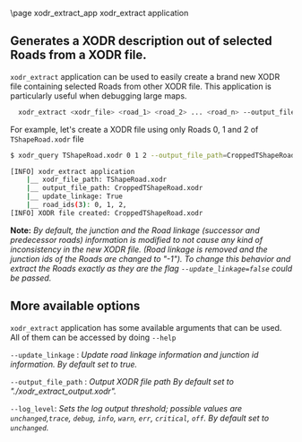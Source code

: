 \page xodr_extract_app xodr_extract application

## Generates a XODR description out of selected Roads from a XODR file.

`xodr_extract` application can be used to easily create a brand new XODR file containing selected Roads from other XODR file.
This application is particularly useful when debugging large maps.


```bash
  xodr_extract <xodr_file> <road_1> <road_2> ... <road_n> --output_file_path=<output_xodr_file_path>
```

For example, let's create a XODR file using only Roads 0, 1 and 2 of `TShapeRoad.xodr` file

```bash
$ xodr_query TShapeRoad.xodr 0 1 2 --output_file_path=CroppedTShapeRoad.xodr

[INFO] xodr_extract application
	|__ xodr_file_path: TShapeRoad.xodr
	|__ output_file_path: CroppedTShapeRoad.xodr
	|__ update_linkage: True
	|__ road_ids(3): 0, 1, 2,
[INFO] XODR file created: CroppedTShapeRoad.xodr

```

**Note:** *By default, the junction and the Road linkage (successor and predecessor roads) information is modified to not cause any kind of inconsistency in the new XODR file. (Road linkage is removed and the junction ids of the Roads are changed to "-1"). To change this behavior and extract the Roads exactly as they are the flag `--update_linkage=false` could be passed.*

## More available options

`xodr_extract` application has some available arguments that can be used. All of them can be accessed by doing `--help`

`--update_linkage` : *Update road linkage information and junction id information. By default set to true.*

`--output_file_path` : *Output XODR file path By default set to "./xodr_extract_output.xodr".*

`--log_level`: *Sets the log output threshold; possible values are `unchanged`,`trace`, `debug`, `info`, `warn`, `err`, `critical`, `off`. By default set to `unchanged`.*
